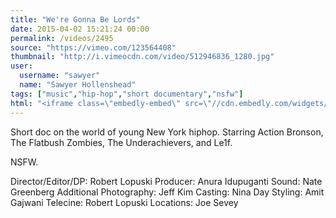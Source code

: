 ```yaml
---
title: "We're Gonna Be Lords"
date: 2015-04-02 15:21:24 00:00
permalink: /videos/2495
source: "https://vimeo.com/123564408"
thumbnail: "http://i.vimeocdn.com/video/512946836_1280.jpg"
user:
  username: "sawyer"
  name: "Sawyer Hollenshead"
tags: ["music","hip-hop","short documentary","nsfw"]
html: "<iframe class=\"embedly-embed\" src=\"//cdn.embedly.com/widgets/media.html?src=https%3A%2F%2Fplayer.vimeo.com%2Fvideo%2F123564408&wmode=transparent&url=https%3A%2F%2Fvimeo.com%2F123564408&image=http%3A%2F%2Fi.vimeocdn.com%2Fvideo%2F512946836_1280.jpg&key=daaebf4d9cdd46779200162d0ca86e20&type=text%2Fhtml&schema=vimeo\" width=\"1280\" height=\"720\" scrolling=\"no\" frameborder=\"0\" allowfullscreen></iframe>"
---
```


Short doc on the world of young New York hiphop. Starring Action Bronson, The Flatbush Zombies, The Underachievers, and Le1f.

NSFW.

Director/Editor/DP: Robert Lopuski
Producer: Anura Idupuganti
Sound: Nate Greenberg
Additional Photography: Jeff Kim
Casting: Nina Day
Styling: Amit Gajwani
Telecine: Robert Lopuski
Locations: Joe Sevey